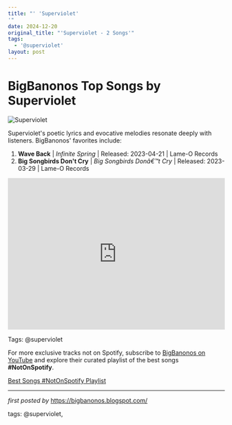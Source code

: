 ```yaml
---
title: "' 'Superviolet'
'"
date: 2024-12-20
original_title: "'Superviolet - 2 Songs'"
tags:
  - '@superviolet'
layout: post
---
```

<h1>BigBanonos Top Songs by Superviolet</h1>
<img src="https://f4.bcbits.com/img/0031652574_23.jpg" alt="Superviolet"> <p>Superviolet's poetic lyrics and evocative melodies resonate deeply with listeners. BigBanonos' favorites include:</p> <ol> <li><strong>Wave Back</strong> | <em>Infinite Spring</em> | Released: 2023-04-21 | Lame-O Records</li> <li><strong>Big Songbirds Don't Cry</strong> | <em>Big Songbirds Donâ€™t Cry</em> | Released: 2023-03-29 | Lame-O Records</li>
</ol> <div> <iframe src="https://open.spotify.com/embed/playlist/43BiOwTWwuJCox7DyX0aR8?utm_source=generator" width="100%" height="352" frameborder="0" allow="autoplay; clipboard-write; encrypted-media; fullscreen; picture-in-picture" loading="lazy"></iframe>
</div>
<p>Tags: @superviolet</p>


<!--Subscribe and Playlist Links-->
<div>
    <p>For more exclusive tracks not on Spotify, subscribe to <a href="https://www.youtube.com/@BigBanonos" target="_blank">BigBanonos on YouTube</a> and explore their curated playlist of the best songs <strong>#NotOnSpotify</strong>.</p>
    <p><a href="https://www.youtube.com/playlist?list=PLtuNtuTatqI0kFahUCbtbfenC_ET5O_tr" target="_blank">Best Songs #NotOnSpotify Playlist<br /></a></p></div>

<hr />

<p><em>first posted by</em> <a href="https://bigbanonos.blogspot.com/" rel="noopener" target="_new">https://bigbanonos.blogspot.com/</a></p>

<p>tags: @superviolet,</p>
